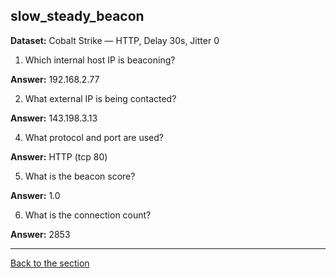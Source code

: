 ## slow\_steady\_beacon

**Dataset:** Cobalt Strike — HTTP, Delay 30s, Jitter 0

1. Which internal host IP is beaconing?

**Answer:** 192.168.2.77

2. What external IP is being contacted?

**Answer:** 143.198.3.13


4. What protocol and port are used?

**Answer:** HTTP (tcp 80)

5. What is the beacon score?

**Answer:** 1.0

6. What is the connection count?

**Answer:** 2853


---
[Back to the section](/courseFiles/Section_05-networkingAndTelemetry/networkingAndTelemetry.md)
